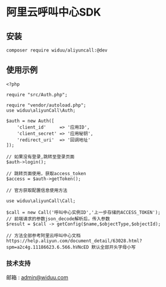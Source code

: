 # 阿里云呼叫中心SDK


## 安装

    composer require widuu/aliyuncall:@dev 
    
## 使用示例

    
    <?php
    
    require "src/Auth.php";
    
    require "vendor/autoload.php";
    use widuu\aliyunCall\Auth;
    
    $auth = new Auth([
    	'client_id'		=> '应用ID',
    	'client_secret' => '应用秘钥',
    	'redirect_uri'  => '回调地址'
    ]); 
    
    // 如果没有登录,跳转至登录页面
    $auth->login();
    
    // 跳转页面使用，获取access_token
    $access = $auth->getToken();
    
    // 官方获取配置信息使用方法
    
    use widuu\aliyunCall\Call;
    
    $call = new Call('呼叫中心实例ID','上一步存储的ACCESS_TOKEN');
	// 前端请求的参数json_decode解析后，传入参数
    $result = $call -> getConfig($name,$objectType,$objectId);
    
    // 方法全部参考阿里云呼叫中心文档 https://help.aliyun.com/document_detail/63028.html?spm=a2c4g.11186623.6.566.hVNcED 默认全部开头字母小写
    

### 技术支持

邮箱 : admin@widuu.com
